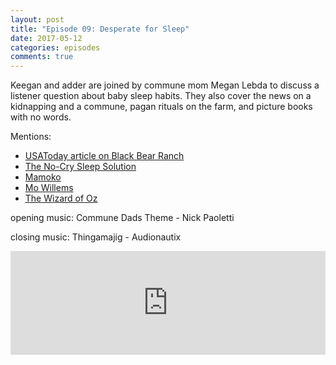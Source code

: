 ```yaml
---
layout: post
title: "Episode 09: Desperate for Sleep"
date: 2017-05-12
categories: episodes
comments: true
---
```

Keegan and adder are joined by commune mom Megan Lebda to discuss a listener question about baby sleep habits. They also cover the news on a kidnapping and a commune, pagan rituals on the farm, and picture books with no words.

Mentions:

* [USAToday article on Black Bear Ranch](https://usat.ly/2qaBpNu)
* [The No-Cry Sleep Solution](http://amzn.to/2pGkwr9)
* [Mamoko](http://amzn.to/2pGq8BO)
* [Mo Willems](http://www.mowillems.com/)
* [The Wizard of Oz](http://amzn.to/2r1HFrQ)

opening music: Commune Dads Theme - Nick Paoletti

closing music: Thingamajig - Audionautix

<iframe width="100%" height="166" scrolling="no" frameborder="no" src="https://w.soundcloud.com/player/?url=https%3A//api.soundcloud.com/tracks/322286899&amp;color=ff5500&amp;auto_play=false&amp;hide_related=false&amp;show_comments=true&amp;show_user=true&amp;show_reposts=false"></iframe>
